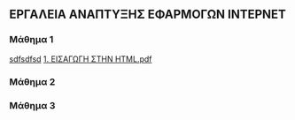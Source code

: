 ## ΕΡΓΑΛΕΙΑ ΑΝΑΠΤΥΞΗΣ ΕΦΑΡΜΟΓΩΝ ΙΝΤΕΡΝΕΤ

### Μάθημα 1
[sdfsdfsd](https://github.com/addboo/HTML/blob/master/1.%20%CE%95%CE%B9%CF%83%CE%B1%CE%B3%CF%89%CE%B3%CE%AE.md)
[1. ΕΙΣΑΓΩΓΗ ΣΤΗΝ HTML.pdf](https://github.com/addboo/IEK-WEB/files/6125691/1.HTML.pdf)

### Μάθημα 2

### Μάθημα 3

